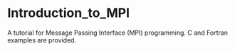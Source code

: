 # Introduction_to_MPI
A tutorial for Message Passing Interface (MPI) programming. C and Fortran examples are provided. 

